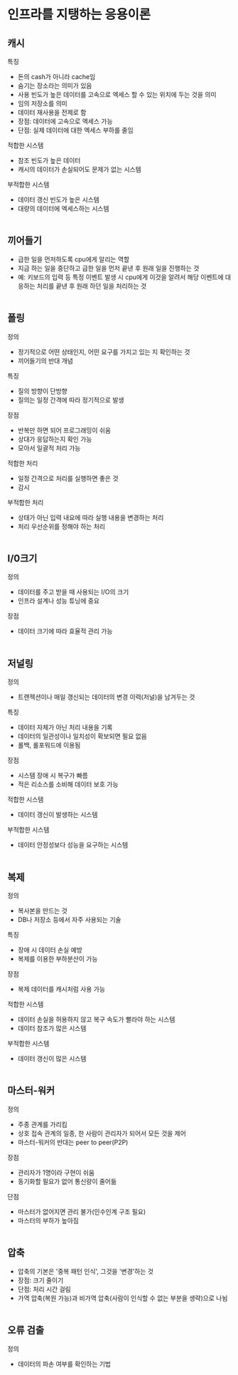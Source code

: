 # **인프라를 지탱하는 응용이론**


## 캐시
특징
- 돈의 cash가 아니라 cache임
- 숨기는 장소라는 의미가 있음
- 사용 빈도가 높은 데이터를 고속으로 엑세스 할 수 있는 위치에 두는 것을 의미
- 임의 저장소를 의미
- 데이터 재사용을 전제로 함
- 장점: 데이터에 고속으로 엑세스 가능
- 단점: 실제 데이터에 대한 엑세스 부하를 줄임

적합한 시스템
- 참조 빈도가 높은 데이터
- 캐시의 데이터가 손실되어도 문제가 없는 시스템

부적합한 시스템
- 데이터 갱신 빈도가 높은 시스템
- 대량의 데이터에 엑세스하는 시스템
<br></br>

## 끼어들기
- 급한 일을 먼저하도록 cpu에게 알리는 역할
- 지금 하는 일을 중단하고 급한 일을 먼저 끝낸 후 원래 일을 진행하는 것
- 예: 키보드의 입력 등 특정 이벤트 발생 시 cpu에게 이것을 알려서 해당 이벤트에 대응하는 처리를 끝낸 후 원래 하던 일을 처리하는 것
<br></br>

## 폴링
정의
- 정기적으로 어떤 상태인지, 어떤 요구를 가지고 있는 지 확인하는 것
- 끼어들기의 반대 개념

특징
- 질의 방향이 단방향
- 질의는 일정 간격에 따라 정기적으로 발생

장점
- 반복만 하면 되어 프로그래밍이 쉬움
- 상대가 응답하는지 확인 가능
- 모아서 일괄적 처리 가능

적합한 처리
- 일정 간격으로 처리를 실행하면 좋은 것
- 감시

부적합한 처리
- 상태가 아닌 입력 내요에 따라 실행 내용을 변경하는 처리
- 처리 우선순위를 정해야 하는 처리
<br></br>

## I/0크기
정의
- 데이터를 주고 받을 때 사용되는 I/O의 크기
- 인프라 설계나 성능 튜닝에 중요

장점
- 데이터 크기에 따라 효율적 관리 가능
<br></br>

## 저널링
정의
- 트랜젝션이나 매일 갱신되는 데이터의 변경 이력(저널)을 남겨두는 것

특징
- 데이터 자체가 아닌 처리 내용을 기록
- 데이터의 일관성이나 일치성이 확보되면 필요 없음
- 롤백, 롤포워드에 이용됨

장점
- 시스템 장애 시 복구가 빠름
- 적은 리소스를 소비해 데이터 보호 가능

적합한 시스템
- 데이터 갱신이 발생하는 시스템

부적합한 시스템
- 데이터 안정성보다 성능을 요구하는 시스템
<br></br>

## 복제
정의
- 복사본을 만드는 것
- DB나 저장소 등에서 자주 사용되는 기술

특징
- 장애 시 데이터 손실 예방
- 복제를 이용한 부하분산이 가능

장점
- 복제 데이터를 캐시처럼 사용 가능

적합한 시스템
- 데이터 손실을 허용하지 않고 복구 속도가 빨라야 하는 시스템
- 데이터 참조가 많은 시스템

부적합한 시스템
- 데이터 갱신이 많은 시스템
<br></br>

## 마스터-워커
정의
- 주종 관계를 가리킴
- 상호 접속 관계의 일종, 한 사람이 관리자가 되어서 모든 것을 제어
- 마스터-워커의 반대는 peer to peer(P2P)

장점
- 관리자가 1명이라 구현이 쉬움
- 동기화할 필요가 없어 통신량이 줄어듦

단점
- 마스터가 없어지면 관리 불가(인수인계 구조 필요)
- 마스터의 부하가 높아짐
<br></br>

## 압축
- 압축의 기본은 '중복 패턴 인식', 그것을 '변경'하는 것
- 장점: 크기 줄이기
- 단점: 처리 시간 걸림
- 가역 압축(복원 가능)과 비가역 압축(사람이 인식할 수 없는 부분을 생략)으로 나뉨
<br></br>

## 오류 검출
정의
- 데이터의 파손 여부를 확인하는 기법
<br></br>
